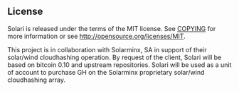 

License
-------

Solari is released under the terms of the MIT license. See [COPYING](COPYING) for more
information or see http://opensource.org/licenses/MIT.

This project is in collaboration with Solarminx, SA in support of their solar/wind cloudhashing operation. By request of the client, Solari will be based on bitcoin 0.10 and upstream repositories. Solari will be used as a unit of account to purchase GH on the Solarminx proprietary solar/wind cloudhashing array.
